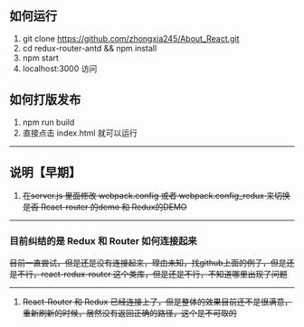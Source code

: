 ## 如何运行
1. git clone https://github.com/zhongxia245/About_React.git
2. cd redux-router-antd && npm install
3. npm start
4. localhost:3000 访问

## 如何打版发布
1. npm run build 
2. 直接点击 index.html 就可以运行


---

## 说明【早期】
1. ~~在server.js 里面修改 webpack.config 或者 webpack.config_redux 来切换是否 React-router 的demo 和 Redux的DEMO~~

---
### 目前纠结的是 Redux 和 Router 如何连接起来
~~目前一直尝试，但是还是没有连接起来，理由未知，找github上面的例子，但是还是不行，react-redux-router 这个类库，但是还是不行，不知道哪里出现了问题~~

---
1. ~~React-Router 和 Redux 已经连接上了，但是整体的效果目前还不是很满意，重新刷新的时候，居然没有返回正确的路径，这个是不可取的~~
